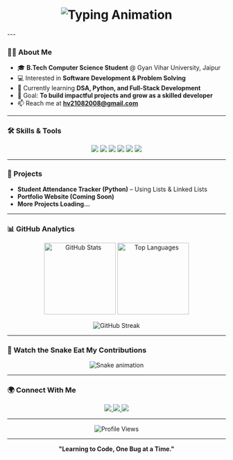 <h1 align="center">
  <img src="https://readme-typing-svg.herokuapp.com?font=Fira+Code&weight=700&size=30&pause=1000&color=00FF9C&center=true&vCenter=true&width=600&lines=Hey+%F0%9F%91%8B%2C+I'm+Harsh+Vardhan;Aspiring+Software+Engineer;B.Tech+CSE+%7C+Gyan+Vihar+University;Exploring+DSA+%26+Development" alt="Typing Animation"/>
</h1>
---

### 👨‍💻 About Me
- 🎓 **B.Tech Computer Science Student** @ Gyan Vihar University, Jaipur  
- 💻 Interested in **Software Development & Problem Solving**  
- 🚀 Currently learning **DSA, Python, and Full-Stack Development**  
- 🎯 Goal: **To build impactful projects and grow as a skilled developer**  
- 📫 Reach me at **hv21082008@gmail.com**

---

### 🛠 Skills & Tools
<p align="center">
  <img src="https://img.shields.io/badge/Python-14354C?style=for-the-badge&logo=python&logoColor=white"/>
  <img src="https://img.shields.io/badge/C-00599C?style=for-the-badge&logo=c&logoColor=white"/>
  <img src="https://img.shields.io/badge/HTML5-E34F26?style=for-the-badge&logo=html5&logoColor=white"/>
  <img src="https://img.shields.io/badge/CSS3-1572B6?style=for-the-badge&logo=css3&logoColor=white"/>
  <img src="https://img.shields.io/badge/DSA-FF6F00?style=for-the-badge&logo=matrix&logoColor=white"/>
  <img src="https://img.shields.io/badge/GitHub-181717?style=for-the-badge&logo=github&logoColor=white"/>
</p>

---

### 🚀 Projects
- **Student Attendance Tracker (Python)** – Using Lists & Linked Lists  
- **Portfolio Website (Coming Soon)**  
- **More Projects Loading...**

---

### 📊 GitHub Analytics
<p align="center">
  <img src="https://github-readme-stats.vercel.app/api?username=harsh-vardhan-tech&show_icons=true&theme=radical" alt="GitHub Stats" height="165"/>
  <img src="https://github-readme-stats.vercel.app/api/top-langs/?username=harsh-vardhan-tech&layout=compact&theme=radical" alt="Top Languages" height="165"/>
</p>

<p align="center">
  <img src="https://github-readme-streak-stats.herokuapp.com/?user=harsh-vardhan-tech&theme=radical" alt="GitHub Streak" />
</p>

---

### 🐍 Watch the Snake Eat My Contributions
<p align="center">
  <img src="https://github.com/harsh-vardhan-tech/harsh-vardhan-tech/blob/output/github-contribution-grid-snake.svg" alt="Snake animation" />
</p>

---

### 🌍 Connect With Me
<p align="center">
  <a href="https://linkedin.com/in/harsh-vardhan-tech" target="_blank">
    <img src="https://img.shields.io/badge/LinkedIn-0077B5?style=for-the-badge&logo=linkedin&logoColor=white"/>
  </a>
  <a href="https://github.com/harsh-vardhan-tech" target="_blank">
    <img src="https://img.shields.io/badge/GitHub-100000?style=for-the-badge&logo=github&logoColor=white"/>
  </a>
  <a href="mailto:hv21082008@gmail.com">
    <img src="https://img.shields.io/badge/Email-D14836?style=for-the-badge&logo=gmail&logoColor=white"/>
  </a>
</p>

---

<p align="center">
  <img src="https://komarev.com/ghpvc/?username=harsh-vardhan-tech&style=for-the-badge&color=blue" alt="Profile Views"/>
</p>

---

<p align="center"><b>"Learning to Code, One Bug at a Time."</b></p>
